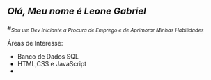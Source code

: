 *Olá, Meu nome é Leone Gabriel*
---------------------------------------------
#<sub>*Sou um Dev Iniciante a Procura de Emprego e de Aprimorar Minhas Habilidades*

Áreas de Interesse:
- Banco de Dados SQL
- HTML,CSS e JavaScript
- 

